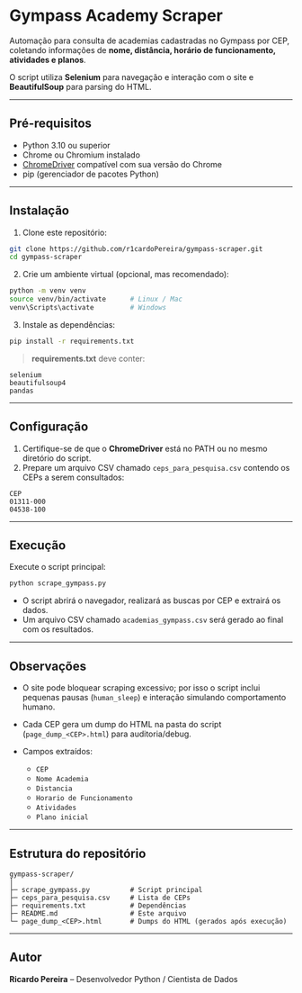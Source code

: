 # Gympass Academy Scraper

Automação para consulta de academias cadastradas no Gympass por CEP, coletando informações de **nome, distância, horário de funcionamento, atividades e planos**.  

O script utiliza **Selenium** para navegação e interação com o site e **BeautifulSoup** para parsing do HTML.

---

## Pré-requisitos

- Python 3.10 ou superior
- Chrome ou Chromium instalado
- [ChromeDriver](https://chromedriver.chromium.org/downloads) compatível com sua versão do Chrome
- pip (gerenciador de pacotes Python)

---

## Instalação

1. Clone este repositório:

```bash
git clone https://github.com/r1cardoPereira/gympass-scraper.git
cd gympass-scraper
````

2. Crie um ambiente virtual (opcional, mas recomendado):

```bash
python -m venv venv
source venv/bin/activate      # Linux / Mac
venv\Scripts\activate         # Windows
```

3. Instale as dependências:

```bash
pip install -r requirements.txt
```

> **requirements.txt** deve conter:

```
selenium
beautifulsoup4
pandas
```

---

## Configuração

1. Certifique-se de que o **ChromeDriver** está no PATH ou no mesmo diretório do script.
2. Prepare um arquivo CSV chamado `ceps_para_pesquisa.csv` contendo os CEPs a serem consultados:

```csv
CEP
01311-000
04538-100
```

---

## Execução

Execute o script principal:

```bash
python scrape_gympass.py
```

* O script abrirá o navegador, realizará as buscas por CEP e extrairá os dados.
* Um arquivo CSV chamado `academias_gympass.csv` será gerado ao final com os resultados.

---

## Observações

* O site pode bloquear scraping excessivo; por isso o script inclui pequenas pausas (`human_sleep`) e interação simulando comportamento humano.
* Cada CEP gera um dump do HTML na pasta do script (`page_dump_<CEP>.html`) para auditoria/debug.
* Campos extraídos:

  * `CEP`
  * `Nome Academia`
  * `Distancia`
  * `Horario de Funcionamento`
  * `Atividades`
  * `Plano inicial`

---

## Estrutura do repositório

```
gympass-scraper/
│
├─ scrape_gympass.py          # Script principal
├─ ceps_para_pesquisa.csv     # Lista de CEPs
├─ requirements.txt           # Dependências
├─ README.md                  # Este arquivo
└─ page_dump_<CEP>.html       # Dumps do HTML (gerados após execução)
```

---

## Autor

**Ricardo Pereira** – Desenvolvedor Python / Cientista de Dados

```

